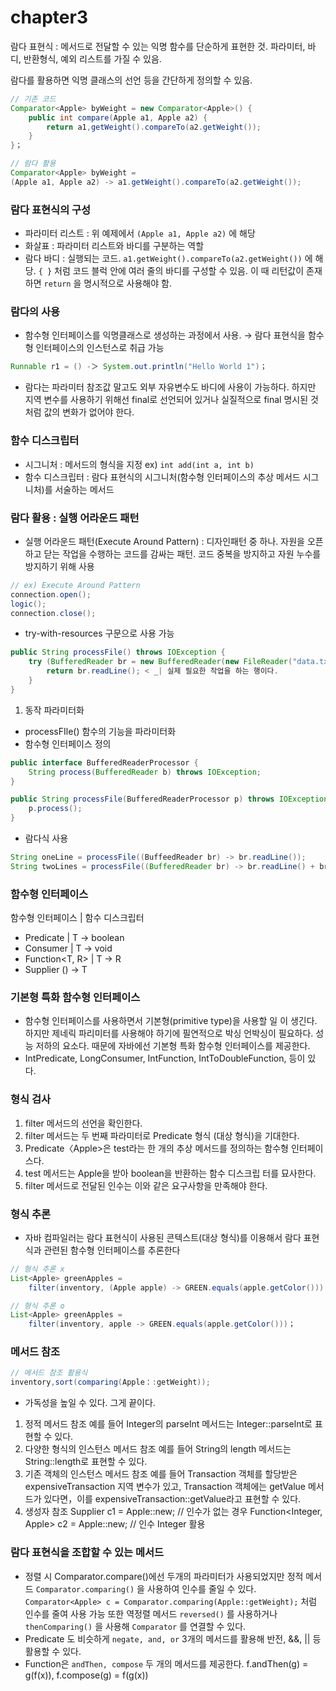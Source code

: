 # chapter3

람다 표현식 : 메서드로 전달할 수 있는 익명 함수를 단순하게 표현한 것.  파라미터, 바디, 반환형식, 예외 리스트를 가질 수 있음.

람다를 활용하면 익명 클래스의 선언 등을 간단하게 정의할 수 있음.

```java
// 기존 코드
Comparator<Apple> byWeight = new Comparator<Apple>() {
	public int compare(Apple a1, Apple a2) {
		return a1,getWeight().compareTo(a2.getWeight());
	}
}；

// 람다 활용
Comparator<Apple> byWeight =
(Apple a1, Apple a2) -> a1.getWeight().compareTo(a2.getWeight());
```

### 람다 표현식의 구성

- 파라미터 리스트 : 위 예제에서 `(Apple a1, Apple a2)` 에 해당
- 화살표 : 파라미터 리스트와 바디를 구분하는 역할
- 람다 바디 : 실행되는 코드. `a1.getWeight().compareTo(a2.getWeight())` 에 해당.  `{ }` 처럼 코드 블럭 안에 여러 줄의 바디를 구성할 수 있음. 이 때 리턴값이 존재하면 `return` 을 명시적으로 사용해야 함.

### 람다의  사용

- 함수형 인터페이스를 익명클래스로 생성하는 과정에서 사용. → 람다 표현식을 함수형 인터페이스의 인스턴스로 취급 가능

```java
Runnable r1 = () -＞ System.out.println("Hello World 1")；
```

- 람다는 파라미터 참조값 말고도 외부 자유변수도 바디에 사용이 가능하다. 하지만 지역 변수를 사용하기 위해선 final로 선언되어 있거나 실질적으로 final 명시된 것 처럼 값의 변화가 없어야 한다.

### 함수 디스크립터

- 시그니처 : 메서드의 형식을 지정 ex) `int add(int a, int b)`
- 함수 디스크립터 : 람다 표현식의 시그니처(함수형 인터페이스의 추상 메서드 시그니처)를 서술하는 메서드

### 람다 활용 : 실행 어라운드 패턴

- 실행 어라운드 패턴(Execute Around Pattern) : 디자인패턴 중 하나. 자원을 오픈하고 닫는 작업을 수행하는 코드를 감싸는 패턴. 코드 중복을 방지하고 자원 누수를 방지하기 위해 사용

```java
// ex) Execute Around Pattern 
connection.open();
logic();
connection.close();
```

- try-with-resources 구문으로 사용 가능

```java
public String processFile() throws IOException {
	try (BufferedReader br = new BufferedReader(new FileReader("data.txt"))) {
		return br.readLine(); < _| 실제 필요한 작업을 하는 행이다.
	}
}
```

1. 동작 파라미터화
- processFIle() 함수의 기능을 파라미터화
- 함수형 인터페이스 정의

```java
public interface BufferedReaderProcessor {
	String process(BufferedReader b) throws IOException;
}

public String processFile(BufferedReaderProcessor p) throws IOException {
	p.process();
}
```

- 람다식 사용

```java
String oneLine = processFile((BuffeedReader br) -> br.readLine());
String twoLines = processFile((BufferedReader br) -> br.readLine() + br.readLine());
```

### 함수형 인터페이스

함수형 인터페이스 | 함수 디스크립터

- Predicate<T> | T → boolean
- Consumer<T> | T -> void
- Function<T, R> | T -> R
- Supplier<T> () -> T

### 기본형 특화 함수형 인터페이스

- 함수형 인터페이스를 사용하면서 기본형(primitive type)을 사용할 일 이 생긴다. 하지만 제네릭 파리미터를 사용해야 하기에 필연적으로 박싱 언박싱이 필요하다. 성능 저하의 요소다. 때문에 자바에선 기본형 특화 함수형 인터페이스를 제공한다.
- IntPredicate, LongConsumer, IntFunction<R>, IntToDoubleFunction, 등이 있다.

### 형식 검사

1. filter 메서드의 선언을 확인한다.
2. filter 메서드는 두 번째 파라미터로 Predicate<Apple> 형식 (대상 형식)을 기대한다.
3. Predicate〈Apple>은 test라는 한 개의 추상 메서드를 정의하는 함수형 인터페이스다.
4. test 메서드는 Apple을 받아 boolean을 반환하는 함수 디스크립 터를 묘사한다.
5. filter 메서드로 전달된 인수는 이와 같은 요구사항을 만족해야 한다.

### 형식 추론

- 자바 컴파일러는 람다 표현식이 사용된 콘텍스트(대상 형식)를 이용해서 람다 표현식과 관련된 함수형 인터페이스를 추론한다

```java
// 형식 추론 x
List<Apple> greenApples = 
	filter(inventory, (Apple apple) -> GREEN.equals(apple.getColor()))；

// 형식 추론 o
List<Apple> greenApples = 
	filter(inventory, apple -> GREEN.equals(apple.getColor()))；
```

### 메서드 참조

```java
// 메서드 참조 활용식
inventory,sort(comparing(Apple：:getWeight));
```

- 가독성을 높일 수 있다. 그게 끝이다.
1. 정적 메서드 참조
예를 들어 Integer의 parselnt 메서드는 Integer::parselnt로 표현할 수 있다.
2. 다양한 형식의 인스턴스 메서드 참조
예를 들어 String의 length 메서드는 String::length로 표현할 수 있다.
3. 기존 객체의 인스턴스 메서드 참조
예를 들어 Transaction 객체를 할당받은 expensiveTransaction 지역 변수가 있고,
Transaction 객체에는 getValue 메서드가 있다면，이를 expensiveTransaction::getValue라고 표현할 수 있다.
4. 생성자 참조
Supplier<Apple> c1 = Apple::new; // 인수가 없는 경우
Function<Integer, Apple> c2 = Apple::new; // 인수 Integer 활용 

### 람다 표현식을 조합할 수 있는 메서드

- 정렬 시 Comparator.compare()에선 두개의 파라미터가 사용되었지만 정적 메서드 `Comparator.comparing()` 을 사용하여 인수를 줄일 수 있다. 
`Comparator<Apple> c = Comparator.comparing(Apple::getWeight);` 처럼 인수를 줄여 사용 가능
또한 역정렬 메서드 `reversed()` 를 사용하거나 `thenComparing()` 을 사용해 `Comparator` 를 연결할 수 있다.
- Predicate 도 비슷하게 `negate, and, or` 3개의 메서드를 활용해 반전, &&, || 등 활용할 수 있다.
- Function은 `andThen, compose` 두 개의 메서드를 제공한다.
f.andThen(g)  = g(f(x)), f.compose(g) = f(g(x))
